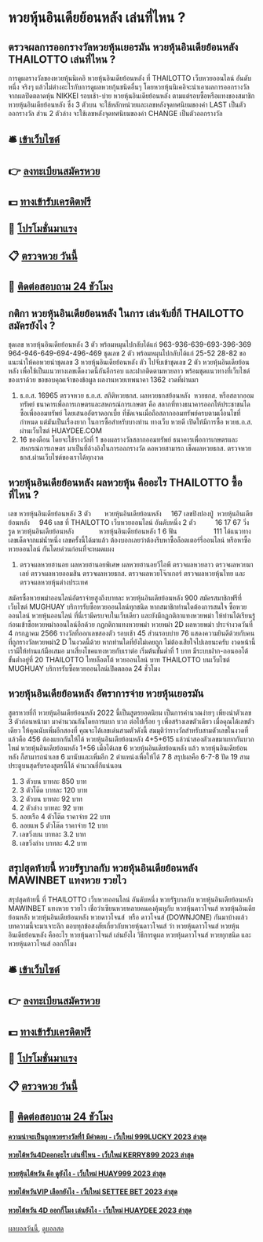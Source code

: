 # หวยหุ้นอินเดียย้อนหลัง เล่นที่ไหน ?
## ตรวจผลการออกรางวัลหวยหุ้นเยอรมัน หวยหุ้นอินเดียย้อนหลัง THAILOTTO เล่นที่ไหน ?
การดูผลรางวัลของหวยหุ้นนิเคอิ หวยหุ้นอินเดียย้อนหลัง ที่ THAILOTTO เว็บหวยออนไลน์ อันดับหนึ่ง จริงๆ แล้วไม่ต่างอะไรกับการดูผลหวยกุ้นชนิดอื่นๆ โดยหวยหุ้นนิเคอิจะนำเอาผลการออกรางวัล จากผลปิดตลาดหุ้น NIKKEI รอบเช้า-บ่าย หวยหุ้นอินเดียย้อนหลัง ตามแต่รอบซื้อหรือแทงของสมาชิก หวยหุ้นอินเดียย้อนหลัง ซึ่ง 3 ตัวบน จะใช้หลักหน่วยและเลขหลังจุดทศนิยมของค่า LAST เป็นตัวออกรางวัล ส่วน 2 ตัวล่าง จะใช้เลขหลังจุดทศนิยมของค่า CHANGE เป็นตัวออกรางวัล

## 🛎 [เข้าเว็บไซต์](https://bit.ly/3BG5bNw)
## 👉 [ลงทะเบียนสมัครหวย](https://bit.ly/3BG5bNw)
## 💵 [ทางเข้ารับเครดิตฟรี](https://bit.ly/3C3mvgS)
## 👑 [โปรโมชั่นมาแรง](https://bit.ly/3C3mvgS)
## 📋 [ตรวจหวย วันนี้](https://bit.ly/3C3mvgS)
## 📱 [ติดต่อสอบถาม 24 ชัวโมง](https://bit.ly/3C3mvgS)

## กติกา หวยหุ้นอินเดียย้อนหลัง ในการ เล่นจับยี่กี THAILOTTO สมัครยังไง ?
ชุดเลข หวยหุ้นอินเดียย้อนหลัง 3 ตัว พร้อมหมุนไปกลับได้แก่
963-936-639-693-396-369
964-946-649-694-496-469
ชุดเลข 2 ตัว พร้อมหมุนไปกลับได้แก่
25-52
28-82
ขอแนะนำให้คอหวยนำชุดเลข 3 หวยหุ้นอินเดียย้อนหลัง ตัว ไปจับเข้าชุดเลข 2 ตัว หวยหุ้นอินเดียย้อนหลัง เพื่อใช้เป็นแนวทางเลขเด็ดงวดนี้กันอีกรอบ และฝากติดตามหวยลาว พร้อมชุดแนวทางที่เว็บไซต์ของเราด้วย
ขอขอบคุณเจ้าของข้อมูล
ผลงานหวยเทพนาคา 1362 งวดที่ผ่านมา
1. ธ.ก.ส. 16965 ตรวจหวย ธ.ก.ส. สถิติหวยธกส. ผลหวยธกสย้อนหลัง  หวยธกส. หรือสลากออมทรัพย์ ธนาคารเพื่อการเกษตรและสหกรณ์การเกษตร คือ สลากที่ทางธนาคารออกให้ประชาชนไดซื้อเพื่อออมทรัพย์ โดยเสนออัตราดอกเบี้ย ที่ชัดเจนเมื่อถือสลากออมทรัพย์ครบตามเงื่อนไขที่กำหนด แต่มันเป็นเรื่องยาก ในการซื้อสำหรับบางท่าน ทางเว็บ หวยดี เปิดให้มีการซื้อ หวยธ.ก.ส. ผ่านเว็บไซต์ HUAYDEE.COM
2. 16 ของดือน โดยจะใช้รางวัลที่ 1 ของผลรางวัลสลากออมทรัพย์ ธนาคารเพื่อการเกษตรและสหกรณ์การเกษตร มาเป็นที่อ้างอิงในการออกรางวัล คอหวยสามารถ เช็คผลหวยธกส. ตรวจหวยธกส.ผ่านเว็บไซต์ของเราได้ทุกงวด

## หวยหุ้นอินเดียย้อนหลัง ผลหวยหุ้น คืออะไร THAILOTTO ซื้อที่ไหน ?
เลข หวยหุ้นอินเดียย้อนหลัง 3 ตัว       หวยหุ้นอินเดียย้อนหลัง     167
เลขปิงปองปู่  หวยหุ้นอินเดียย้อนหลัง     946
เลข ที่ THAILOTTO เว็บหวยออนไลน์ อันดับหนึ่ง 2 ตัว          16 17 67
วิ่ง รูด หวยหุ้นอินเดียย้อนหลัง             หวยหุ้นอินเดียย้อนหลัง 1 6
ฟัน                   111
ได้แนวทางเลขเด็ดจากแม่น้ำหนึ่ง เลขครั้งนี้ได้มาแล้ว ต้องบอกเลยว่าต้องรีบหาซื้อล็อตเตอร์รี่ออนไลน์ หรือหาซื้อหวยออนไลน์ กันโดยด่วนก่อนที่จะหมดแผง
1. ตรวจผลหวยฮานอย ผลหวยฮานอยพิเศษ ผลหวยฮานอยวีไอพี ตรวจผลหวยลาว ตรวจผลหวยมาเลย์ ตรวจผลหวยออมสิน ตรวจผลหวยธกส. ตรวจผลหวยโจ๊กเกอร์ ตรวจผลหวยหุ้นไทย และ ตรวจผลหวยหุ้นต่างประเทศ

สมัครซื้อหวยพม่าออนไลน์อัตราจ่ายสูงถึงบาทละ หวยหุ้นอินเดียย้อนหลัง 900 สมัครสมาชิกฟรีที่เว็บไซต์ MUGHUAY บริการรับซื้อหวยออนไลน์ทุกชนิด หากสมาชิกท่านใดต้องการสนใจ ซื้อหวยออนไลน์ หวยหุ้นออนไลน์ ที่นี่เรามีครบจบในเว็บเดียว และยังมีกฏกติกาแทงหวยพม่า ให้ท่านได้เรียนรู้ก่อนเข้าซื้อหวยพม่าออนไลน์อีกด้วย
กฏกติกาแทงหวยพม่า หวยพม่า 2D
ผลหวยพม่า ประจำงวดวันที่ 4 กรกฏาคม 2566 รางวัลที่ออกเลขสองตัว รอบเช้า 45 ส่วนรอบบ่าย 76 แสดงความยินดีด้วยกับคนที่ถูกรางวัลหวยพม่า2 D ในงวดนี้ด้วย หากท่านใดที่ยังไม่เคยถูก ไม่ต้องเสียใจไปเลยนะครับ งวดหน้านี้เรามีให้ท่านแก้มือเสมอ มาเสี่ยงโชคแทงหวยกับเราต่อ เริ่มต้นขั้นต่ำที่ 1 บาท มีระบบฝาก-ถอนออโต้ ขั้นต่ำอยู่ที่ 20 THAILOTTO ไทยล็อตโต้ หวยออนไลน์ บาท THAILOTTO บนเว็บไซต์ MUGHUAY บริการรับซื้อหวยออนไลน์เปิดตลอด 24 ชั่วโมง

## หวยหุ้นอินเดียย้อนหลัง อัตราการจ่าย หวยหุ้นเยอรมัน
สูตรหวยยี่กี หวยหุ้นอินเดียย้อนหลัง 2022 นี้เป็นสูตรยอดนิยม เป็นการคำนวณง่ายๆ เพียงนำตัวเลข 3 ตัวก่อนหน้ามา มาคำนวณกันโดยการแยก บวก ต่อไปเรื่อย ๆ เพื่อสร้างเลขตัวเดียว เมื่อคุณได้เลขตัวเดียว ให้คุณนับเพิ่มอีกสองที่ คุณจะได้เลขเด่นสามตัวดังนี้
สมมุติว่ารางวัลสำหรับสามตัวเลขในงวดที่แล้วคือ 456 ต้องแยกกันให้ได้ หวยหุ้นอินเดียย้อนหลัง 4+5+615 แล้วนำสองตัวเลขมาแยกกันบวกใหม่ หวยหุ้นอินเดียย้อนหลัง 1+56 เมื่อได้เลข 6 หวยหุ้นอินเดียย้อนหลัง แล้ว หวยหุ้นอินเดียย้อนหลัง ก็สามารถนำเลข 6 มานับและเพิ่มอีก 2 ตำแหน่งเพื่อให้ได้ 7 8 สรุปผลคือ 6-7-8 ปัด 19 สามประตูบนสุดรับรองสูตรนี้ได้ คำนวณยี่กีแน่นอน
1. 3 ตัวบน บาทละ 850 บาท
2. 3 ตัวโต๊ด บาทละ 120 บาท
3. 2 ตัวบน บาทละ 92 บาท
4. 2 ตัวล่าง บาทละ 92 บาท
5. ลอยเรือ 4 ตัวโต๊ด ราคาจ่าย 22 บาท
6. ลอยแพ 5 ตัวโต๊ด ราคาจ่าย 12 บาท
7. เลขวิ่งบน บาทละ 3.2 บาท
8. เลขวิ่งล่าง บาทละ 4.2 บาท

## สรุปสุดท้ายนี้ หวยรัฐบาลกับ หวยหุ้นอินเดียย้อนหลัง MAWINBET แทงหวย รวยไว
สรุปสุดท้ายนี้ ที่ THAILOTTO เว็บหวยออนไลน์ อันดับหนึ่ง หวยรัฐบาลกับ หวยหุ้นอินเดียย้อนหลัง MAWINBET แทงหวย รวยไว เชื่อว่าเซียนหวยหลายคนคงคุ้นหูกับ หวยหุ้นดาวโจนส์ หวยหุ้นอินเดียย้อนหลัง หวยหุ้นอินเดียย้อนหลัง หวยดาวโจนส์  หรือ ดาวโจนส์ (DOWNJONE) กันมาบ้างแล้ว บทความนี้จะมาเจาะลึก ตอบทุกข้อสงสัยเกี่ยวกับหวยหุ้นดาวโจนส์ ว่า หวยหุ้นดาวโจนส์ หวยหุ้นอินเดียย้อนหลัง คืออะไร หวยหุ้นดาวโจนส์ เล่นยังไง วิธีการดูผล หวยหุ้นดาวโจนส์ หวยทุกชนิด และหวยหุ้นดาวโจนส์ ออกกี่โมง

## 🛎 [เข้าเว็บไซต์](https://bit.ly/3BG5bNw)
## 👉 [ลงทะเบียนสมัครหวย](https://bit.ly/3BG5bNw)
## 💵 [ทางเข้ารับเครดิตฟรี](https://bit.ly/3C3mvgS)
## 👑 [โปรโมชั่นมาแรง](https://bit.ly/3C3mvgS)
## 📋 [ตรวจหวย วันนี้](https://bit.ly/3C3mvgS)
## 📱 [ติดต่อสอบถาม 24 ชัวโมง](https://bit.ly/3C3mvgS)

#### [ความน่าจะเป็นถูกหวยรางวัลที่1 มีคำตอบ - เว็บใหม่ 999LUCKY 2023 ล่าสุด](https://atom.io/themes/ความน่าจะเป็นถูกหวยรางวัลที่1%20มีคำตอบ%20-%20เว็บใหม่%20999lucky%202023%20ล่าสุด)
#### [หวยไต้หวัน4Dออกอะไร เล่นที่ไหน - เว็บใหม่ KERRY899 2023 ล่าสุด](https://atom.io/themes/หวยไต้หวัน4dออกอะไร%20เล่นที่ไหน%20-%20เว็บใหม่%20kerry899%202023%20ล่าสุด)
#### [หวยหุ้นไต้หวัน คือ ดูยังไง - เว็บใหม่ HUAY999 2023 ล่าสุด](https://atom.io/themes/หวยหุ้นไต้หวัน%20คือ%20ดูยังไง%20-%20เว็บใหม่%20huay999%202023%20ล่าสุด)
#### [หวยไต้หวันVIP เลือกยังไง - เว็บใหม่ SETTEE BET 2023 ล่าสุด](https://atom.io/themes/หวยไต้หวันvip%20เลือกยังไง%20-%20เว็บใหม่%20settee%20bet%202023%20ล่าสุด)
#### [หวยไต้หวัน 4D ออกกี่โมง เล่นยังไง - เว็บใหม่ HUAYDEE 2023 ล่าสุด](https://atom.io/themes/หวยไต้หวัน%204d%20ออกกี่โมง%20เล่นยังไง%20-%20เว็บใหม่%20huaydee%202023%20ล่าสุด)

[ผลบอลวันนี้](https://siamsport.tv "ผลบอลวันนี้"), [ดูบอลสด](https://siamsport.tv/ดูบอลสด "ดูบอลสด")